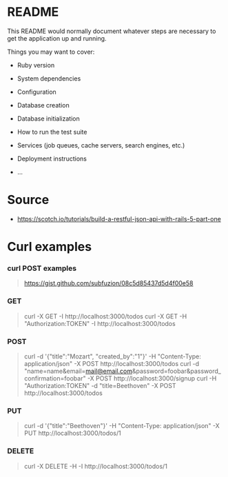 # README

This README would normally document whatever steps are necessary to get the
application up and running.

Things you may want to cover:

* Ruby version

* System dependencies

* Configuration

* Database creation

* Database initialization

* How to run the test suite

* Services (job queues, cache servers, search engines, etc.)

* Deployment instructions

* ...

# Source 

* https://scotch.io/tutorials/build-a-restful-json-api-with-rails-5-part-one

# Curl examples

### curl POST examples
> https://gist.github.com/subfuzion/08c5d85437d5d4f00e58
### GET
> curl -X GET -I http://localhost:3000/todos
> curl -X GET -H "Authorization:TOKEN" -I http://localhost:3000/todos
### POST
> curl -d '{"title":"Mozart", "created_by":"1"}' -H "Content-Type: application/json" -X POST http://localhost:3000/todos
> curl -d "name=name&email=mail@email.com&password=foobar&password_confirmation=foobar" -X POST http://localhost:3000/signup
> curl -H "Authorization:TOKEN" -d "title=Beethoven" -X POST http://localhost:3000/todos
### PUT
> curl -d '{"title":"Beethoven"}' -H "Content-Type: application/json" -X PUT http://localhost:3000/todos/1
### DELETE
> curl -X DELETE -H -I http://localhost:3000/todos/1 

